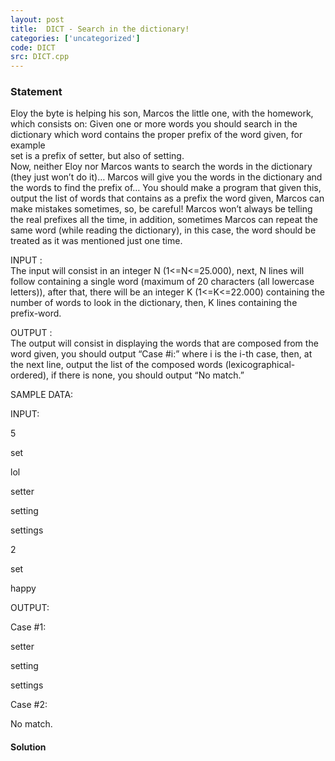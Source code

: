 ```yaml
---
layout: post
title:  DICT - Search in the dictionary!
categories: ['uncategorized']
code: DICT
src: DICT.cpp
---
```


### **Statement**

Eloy the byte is helping his son, Marcos the little one, with the homework,
which consists on: Given one or more words you should search in the dictionary
which word contains the proper prefix of the word given, for example  
set is a prefix of setter, but also of setting.  
Now, neither Eloy nor Marcos wants to search the words in the dictionary (they
just won’t do it)… Marcos will give you the words in the dictionary and the
words to find the prefix of… You should make a program that given this, output
the list of words that contains as a prefix the word given, Marcos can make
mistakes sometimes, so, be careful! Marcos won’t always be telling the real
prefixes all the time, in addition, sometimes Marcos can repeat the same word
(while reading the dictionary), in this case, the word should be treated as it
was mentioned just one time.  
  
INPUT :  
The input will consist in an integer N (1<=N<=25.000), next, N lines will
follow containing a single word (maximum of 20 characters (all lowercase
letters)), after that, there will be an integer K (1<=K<=22.000) containing
the number of words to look in the dictionary, then, K lines containing the
prefix-word.  
  
OUTPUT :  
The output will consist in displaying the words that are composed from the
word given, you should output “Case #i:” where i is the i-th case, then, at
the next line, output the list of the composed words (lexicographical-
ordered), if there is none, you should output “No match.”  
  
 SAMPLE DATA:

INPUT:

5

set

lol

setter

setting

settings

2

set

happy

OUTPUT:

Case #1:

setter

setting

settings

Case #2:

No match.



#### **Solution**



